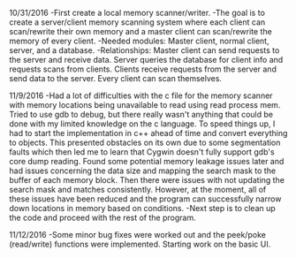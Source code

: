 10/31/2016
-First create a local memory scanner/writer.
-The goal is to create a server/client memory scanning system where each
	client can scan/rewrite their own memory and a master client
	can scan/rewrite the memory of every client.
-Needed modules: Master client, normal client, server, and a database.
-Relationships: Master client can send requests to the server and receive data.
	Server queries the database for client info and requests scans from
		clients.
	Clients receive requests from the server and send data to the server.
	Every client can scan themselves.

11/9/2016
-Had a lot of difficulties with the c file for the memory scanner with 
	memory locations being unavailable to read using read process mem.
	Tried to use gdb to debug, but there really wasn't anything that 
	could be done with my limited knowledge on the c language.
	To speed things up, I had to start the implementation in c++ 
	ahead of time and convert everything to objects. This presented 
	obstacles on its own due to some segmentation faults which then 
	led me to learn that Cygwin doesn't fully support gdb's core dump 
	reading. Found some potential memory leakage issues later and 
	had issues concerning the data size and mapping the search mask 
	to the buffer of each memory block. Then there were issues with 
	not updating the search mask and matches consistently. However, at 
	the moment, all of these issues have been reduced and the program 
	can successfully narrow down locations in memory based on conditions.
-Next step is to clean up the code and proceed with the rest of the 
	program.

11/12/2016
-Some minor bug fixes were worked out and the peek/poke (read/write) 
	functions were implemented. Starting work on the basic UI.
